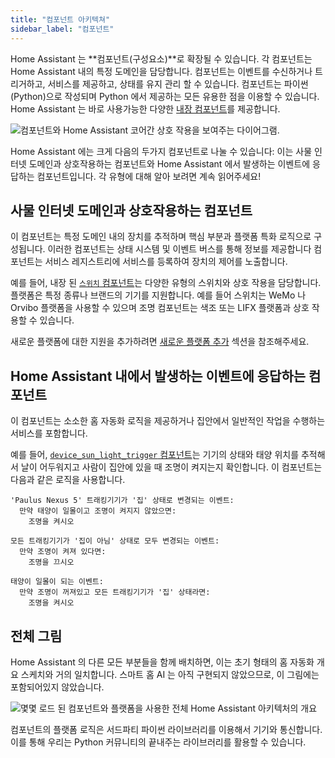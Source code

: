 ```yaml
---
title: "컴포넌트 아키텍쳐"
sidebar_label: "컴포넌트"
---
```


Home Assistant 는 **컴포넌트(구성요소)**로 확장될 수 있습니다. 각 컴포넌트는 Home Assistant 내의 특정 도메인을 담당합니다. 컴포넌트는 이벤트를 수신하거나 트리거하고, 서비스를 제공하고, 상태를 유지 관리 할 수 ​​있습니다. 컴포넌트는 파이썬(Python)으로 작성되며 Python 에서 제공하는 모든 유용한 점을 이용할 수 있습니다. Home Assistant 는 바로 사용가능한 다양한 [내장 컴포넌트](https://www.home-assistant.io/components/)를 제공합니다.

<img src='/img/en/architecture/component_interaction.png' alt='컴포넌트와 Home Assistant 코어간 상호 작용을 보여주는 다이어그램.' />

Home Assistant 에는 크게 다음의 두가지 컴포넌트로 나눌 수 있습니다: 이는 사물 인터넷 도메인과 상호작용하는 컴포넌트와 Home Assistant 에서 발생하는 이벤트에 응답하는 컴포넌트입니다. 각 유형에 대해 알아 보려면 계속 읽어주세요!

## 사물 인터넷 도메인과 상호작용하는 컴포넌트

이 컴포넌트는 특정 도메인 내의 장치를 추적하며 핵심 부분과 플랫폼 특화 로직으로 구성됩니다. 이러한 컴포넌트는 상태 시스템 및 이벤트 버스를 통해 정보를 제공합니다 컴포넌트는 서비스 레지스트리에 서비스를 등록하여 장치의 제어를 노출합니다.

예를 들어, 내장 된 [ `스위치` 컴포넌트](https://www.home-assistant.io/components/switch/)는 다양한 유형의 스위치와 상호 작용을 담당합니다. 플랫폼은 특정 종류나 브랜드의 기기를 지원합니다. 예를 들어 스위치는 WeMo 나 Orvibo 플랫폼을 사용할 수 있으며 조명 컴포넌트는 색조 또는 LIFX 플랫폼과 상호 작용할 수 있습니다.

새로운 플랫폼에 대한 지원을 추가하려면 [새로운 플랫폼 추가](creating_platform_index.md) 섹션을 참조해주세요.

## Home Assistant 내에서 발생하는 이벤트에 응답하는 컴포넌트

이 컴포넌트는 소소한 홈 자동화 로직을 제공하거나 집안에서 일반적인 작업을 수행하는 서비스를 포함합니다.

예를 들어, [`device_sun_light_trigger` 컴포넌트](https://www.home-assistant.io/components/device_sun_light_trigger/)는 기기의 상태와 태양 위치를 추적해서 날이 어두워지고 사람이 집안에 있을 때 조명이 켜지는지 확인합니다. 이 컴포넌트는 다음과 같은 로직을 사용합니다.

```text
'Paulus Nexus 5' 트래킹기기가 '집' 상태로 변경되는 이벤트:
  만약 태양이 일몰이고 조명이 켜지지 않았으면:
    조명을 켜시오
```

```text
모든 트래킹기기가 '집이 아님' 상태로 모두 변경되는 이벤트:
  만약 조명이 켜져 있다면:
    조명을 끄시오
```

```text
태양이 일몰이 되는 이벤트:
  만약 조명이 꺼져있고 모든 트래킹기기가 '집' 상태라면:
    조명을 켜시오
```

## 전체 그림

Home Assistant 의 다른 모든 부분들을 함께 배치하면, 이는 초기 형태의 홈 자동화 개요 스케치와 거의 일치합니다. 스마트 홈 AI 는 아직 구현되지 않았으므로, 이 그림에는 포함되어있지 않았습니다.

![몇몇 로드 된 컴포넌트와 플랫폼을 사용한 전체 Home Assistant 아키텍처의 개요](/img/en/architecture/ha_full_architecture.png)

컴포넌트의 플랫폼 로직은 서드파티 파이썬 라이브러리를 이용해서 기기와 통신합니다. 이를 통해 우리는 Python 커뮤니티의 끝내주는 라이브러리를 활용할 수 있습니다.